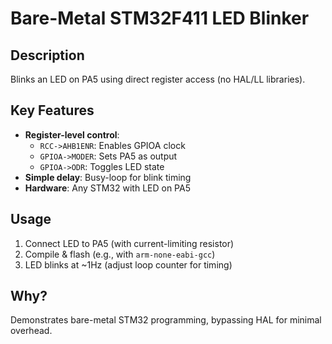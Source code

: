 # Bare-Metal STM32F411 LED Blinker  

## Description  
Blinks an LED on PA5 using direct register access (no HAL/LL libraries).  

## Key Features  
- **Register-level control**:  
  - `RCC->AHB1ENR`: Enables GPIOA clock  
  - `GPIOA->MODER`: Sets PA5 as output  
  - `GPIOA->ODR`: Toggles LED state  
- **Simple delay**: Busy-loop for blink timing  
- **Hardware**: Any STM32 with LED on PA5  

## Usage  
1. Connect LED to PA5 (with current-limiting resistor)  
2. Compile & flash (e.g., with `arm-none-eabi-gcc`)  
3. LED blinks at ~1Hz (adjust loop counter for timing)  

## Why?  
Demonstrates bare-metal STM32 programming, bypassing HAL for minimal overhead.  
